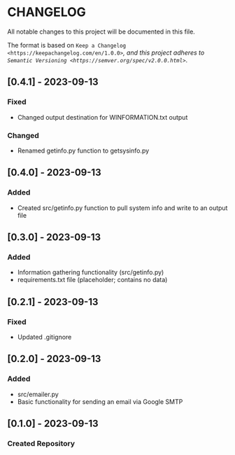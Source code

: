 # CHANGELOG

All notable changes to this project will be documented in this file.

The format is based on `Keep a Changelog <https://keepachangelog.com/en/1.0.0>`_, and this project adheres to `Semantic Versioning <https://semver.org/spec/v2.0.0.html>`_.

## [0.4.1] - 2023-09-13

### Fixed

- Changed output destination for WINFORMATION.txt output

### Changed

- Renamed getinfo.py function to getsysinfo.py

## [0.4.0] - 2023-09-13

### Added

- Created src/getinfo.py function to pull system info and write to an output file

## [0.3.0] - 2023-09-13

### Added

- Information gathering functionality (src/getinfo.py)
- requirements.txt file (placeholder; contains no data)

## [0.2.1] - 2023-09-13

### Fixed

- Updated .gitignore

## [0.2.0] - 2023-09-13

### Added

- src/emailer.py
- Basic functionality for sending an email via Google SMTP

## [0.1.0] - 2023-09-13

### Created Repository

